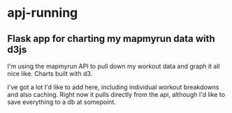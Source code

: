 apj-running
===========

Flask app for charting my mapmyrun data with d3js
-----------

I'm using the mapmyrun API to pull down my workout data and graph it all nice like. Charts built with d3.

I've got a lot I'd like to add here, including individual workout breakdowns and also caching. Right now it pulls
directly from the api, although I'd like to save everything to a db at somepoint.